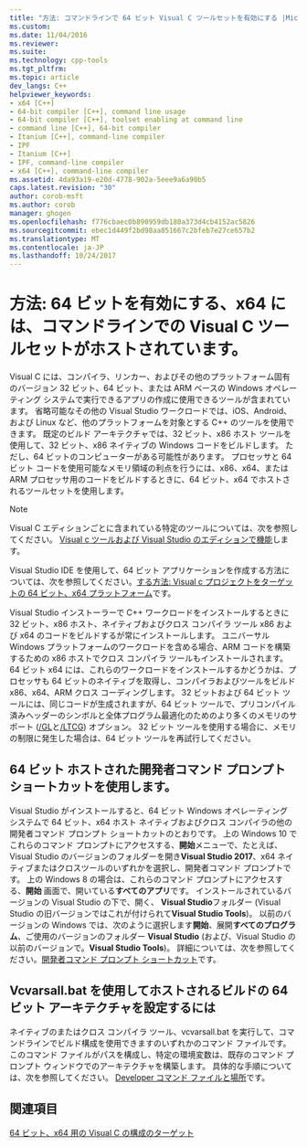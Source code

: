 ```yaml
---
title: "方法: コマンドラインで 64 ビット Visual C ツールセットを有効にする |Microsoft ドキュメント"
ms.custom: 
ms.date: 11/04/2016
ms.reviewer: 
ms.suite: 
ms.technology: cpp-tools
ms.tgt_pltfrm: 
ms.topic: article
dev_langs: C++
helpviewer_keywords:
- x64 [C++]
- 64-bit compiler [C++], command line usage
- 64-bit compiler [C++], toolset enabling at command line
- command line [C++], 64-bit compiler
- Itanium [C++], command-line compiler
- IPF
- Itanium [C++]
- IPF, command-line compiler
- x64 [C++], command-line compiler
ms.assetid: 4da93a19-e20d-4778-902a-5eee9a6a90b5
caps.latest.revision: "30"
author: corob-msft
ms.author: corob
manager: ghogen
ms.openlocfilehash: f776cbaec0b890959db180a373d4cb4152ac5826
ms.sourcegitcommit: ebec1d449f2bd98aa851667c2bfeb7e27ce657b2
ms.translationtype: MT
ms.contentlocale: ja-JP
ms.lasthandoff: 10/24/2017
---
```

# <a name="how-to-enable-a-64-bit-x64-hosted-visual-c-toolset-on-the-command-line"></a>方法: 64 ビットを有効にする、x64 には、コマンドラインでの Visual C ツールセットがホストされています。

Visual C には、コンパイラ、リンカー、およびその他のプラットフォーム固有のバージョン 32 ビット、64 ビット、または ARM ベースの Windows オペレーティング システムで実行できるアプリの作成に使用できるツールが含まれています。 省略可能なその他の Visual Studio ワークロードでは、iOS、Android、および Linux など、他のプラットフォームを対象とする C++ のツールを使用できます。 既定のビルド アーキテクチャでは、32 ビット、x86 ホスト ツールを使用して、32 ビット、x86 ネイティブの Windows コードをビルドします。 ただし、64 ビットのコンピューターがある可能性があります。 プロセッサと 64 ビット コードを使用可能なメモリ領域の利点を行うには、x86、x64、または ARM プロセッサ用のコードをビルドするときに、64 ビット、x64 でホストされるツールセットを使用します。
  
> [!NOTE]
>  Visual C エディションごとに含まれている特定のツールについては、次を参照してください。 [Visual c ツールおよび Visual Studio のエディションで機能](../ide/visual-cpp-tools-and-features-in-visual-studio-editions.md)します。  
>   
>  Visual Studio IDE を使用して、64 ビット アプリケーションを作成する方法については、次を参照してください。[する方法: Visual c プロジェクトをターゲットの 64 ビット、x64 プラットフォーム](../build/how-to-configure-visual-cpp-projects-to-target-64-bit-platforms.md)です。  
  
Visual Studio インストーラーで C++ ワークロードをインストールするときに 32 ビット、x86 ホスト、ネイティブおよびクロス コンパイラ ツール x86 および x64 のコードをビルドするが常にインストールします。 ユニバーサル Windows プラットフォームのワークロードを含める場合、ARM コードを構築するための x86 ホストでクロス コンパイラ ツールもインストールされます。 64 ビット x64 には、これらのワークロードをインストールするかどうかは、プロセッサも 64 ビットのネイティブを取得し、コンパイラおよびツールをビルド x86、x64、ARM クロス コーディングします。 32 ビットおよび 64 ビット ツールには、同じコードが生成されますが、64 ビット ツールで、プリコンパイル済みヘッダーのシンボルと全体プログラム最適化のためのより多くのメモリのサポート ([/GL](../build/reference/gl-whole-program-optimization.md)と[/LTCG](../build/reference/ltcg-link-time-code-generation.md)) オプション。 32 ビット ツールを使用する場合に、メモリの制限に発生した場合は、64 ビット ツールを再試行してください。  

## <a name="use-a-64-bit-hosted-developer-command-prompt-shortcut"></a>64 ビット ホストされた開発者コマンド プロンプト ショートカットを使用します。
  
Visual Studio がインストールすると、64 ビット Windows オペレーティング システムで 64 ビット、x64 ホスト ネイティブおよびクロス コンパイラの他の開発者コマンド プロンプト ショートカットのとおりです。 上の Windows 10 でこれらのコマンド プロンプトにアクセスする、**開始**メニューで、たとえば、Visual Studio のバージョンのフォルダーを開き**Visual Studio 2017**、x64 ネイティブまたはクロスツールのいずれかを選択し、開発者コマンド プロンプトです。 上の Windows 8 の場合は、これらのコマンド プロンプトにアクセスする、**開始** 画面で、開いている**すべてのアプリ**です。 インストールされているバージョンの Visual Studio の下で、開く、 **Visual Studio**フォルダー (Visual Studio の旧バージョンではこれが付けられて**Visual Studio Tools**)。 以前のバージョンの Windows では、次のように選択します**開始**、展開**すべてのプログラム**、ご使用のバージョンのフォルダー **Visual Studio** (および、Visual Studio の以前のバージョンで。**Visual Studio Tools**)。 詳細については、次を参照してください。[開発者コマンド プロンプト ショートカット](../build/building-on-the-command-line.md#developer_command_prompt_shortcuts)です。  
  
## <a name="use-vcvarsallbat-to-set-a-64-bit-hosted-build-architecture"></a>Vcvarsall.bat を使用してホストされるビルドの 64 ビット アーキテクチャを設定するには
  
ネイティブのまたはクロス コンパイラ ツール、vcvarsall.bat を実行して、コマンドラインでビルド構成を使用できますのいずれかのコマンド ファイルです。 このコマンド ファイルがパスを構成し、特定の環境変数は、既存のコマンド プロンプト ウィンドウでのアーキテクチャを構築します。 具体的な手順については、次を参照してください。 [Developer コマンド ファイルと場所](../build/building-on-the-command-line.md#developer_command_files)です。  
  
## <a name="see-also"></a>関連項目  

[64 ビット、x64 用の Visual C の構成のターゲット](../build/configuring-programs-for-64-bit-visual-cpp.md)